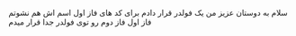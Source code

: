 سلام به دوستان عزیز 
من یک فولدر قرار دادم برای کد های فاز اول اسم اش هم نشوتم فاز اول
فاز دوم رو توی فولدر جدا قرار میدم

